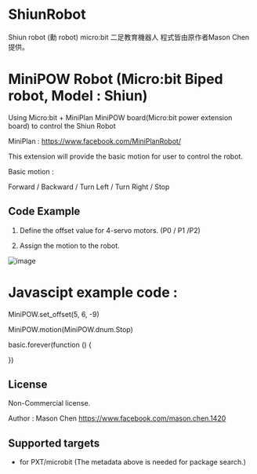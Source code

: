 # ShiunRobot
Shiun robot (勳 robot) micro:bit 二足教育機器人 
程式皆由原作者Mason Chen 提供。


# MiniPOW Robot (Micro:bit Biped robot, Model : Shiun)
Using Micro:bit + MiniPlan MiniPOW board(Micro:bit power extension board) to control the Shiun Robot

MiniPlan : https://www.facebook.com/MiniPlanRobot/

This extension will provide the basic motion for user to control the robot. 

Basic motion : 

Forward / Backward / Turn Left / Turn Right / Stop

## Code Example 
1. Define the offset value for 4-servo motors.  (P0 / P1 /P2)
      
2. Assign the motion to the robot. 

![image](MiniPOW_example.png)

Javascipt example code : 
==============================================================================
MiniPOW.set_offset(5, 6, -9)

MiniPOW.motion(MiniPOW.dnum.Stop)

basic.forever(function () {
	
})


## License

Non-Commercial license.

Author : Mason Chen
https://www.facebook.com/mason.chen.1420

## Supported targets

* for PXT/microbit
(The metadata above is needed for package search.)
